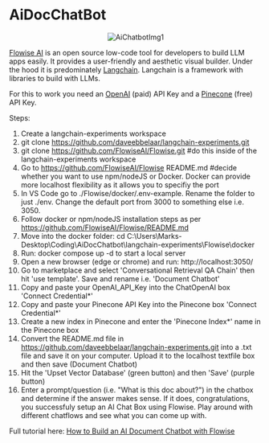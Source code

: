 <h1>AiDocChatBot</h1>

<p align="center"><img src="https://github.com/markbuckle/AiDocChatBot/blob/main/Githubimg1.png" alt="AiChatbotImg1" /></p>

[Flowise AI](https://flowiseai.com/) is an open source low-code tool for developers to build LLM apps easily. It provides a user-friendly and aesthetic visual builder. Under the hood it is predominately [Langchain](https://www.langchain.com/). Langchain is a framework with libraries to build with LLMs.

For this to work you need an [OpenAI](https://platform.openai.com/api-keys) (paid) API Key and a [Pinecone](https://sdk.pinecone.io/python/pinecone.html) (free) API Key.

Steps:
1. Create a langchain-experiments workspace
2. git clone https://github.com/daveebbelaar/langchain-experiments.git
3. git clone https://github.com/FlowiseAI/Flowise.git #do this inside of the langchain-experiments workspace
4. Go to https://github.com/FlowiseAI/Flowise README.md #decide whether you want to use npm/nodeJS or Docker. Docker can provide more localhost flexibility as it allows you to specifiy the port
5. In VS Code go to ./Flowise/docker/.env-example. Rename the folder to just ./env. Change the default port from 3000 to something else i.e. 3050.
6. Follow docker or npm/nodeJS installation steps as per https://github.com/FlowiseAI/Flowise/README.md
7. Move into the docker folder: cd C:\Users\Marks-Desktop\Coding\AiDocChatbot\langchain-experiments\Flowise\docker
8. Run: docker compose up -d to start a local server
9. Open a new browser (edge or chrome) and run: http://localhost:3050/
10. Go to marketplace and select 'Conversational Retrieval QA Chain' then hit 'use template'. Save and rename i.e. 'Document Chatbot'
11. Copy and paste your OpenAI_API_Key into the ChatOpenAI box 'Connect Credential*'
11. Copy and paste your Pinecone API Key into the Pinecone box 'Connect Credential*'
12. Create a new index in Pinecone and enter the 'Pinecone Index*' name in the Pinecone box
13. Convert the README.md file in https://github.com/daveebbelaar/langchain-experiments.git into a .txt file and save it on your computer. Upload it to the localhost textfile box and then save (Document Chatbot)
14. Hit the 'Upset Vector Database' (green button) and then 'Save' (purple button)
15. Enter a prompt/question (i.e. "What is this doc about?") in the chatbox and determine if the answer makes sense. If it does, congratulations, you successfuly setup an AI Chat Box using Flowise. Play around with different chatflows and see what you can come up with.

Full tutorial here: [How to Build an AI Document Chatbot with Flowise](https://www.youtube.com/watch?v=riXpu1tHzl0)
